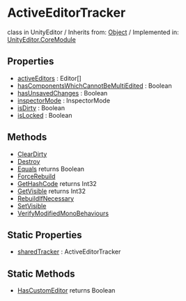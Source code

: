 # ActiveEditorTracker
class in UnityEditor
 / Inherits from: <a href="https://docs.unity3d.com/6000.1/Documentation/ScriptReference/Object.html">Object</a> / Implemented in: <a href="https://docs.unity3d.com/6000.1/Documentation/ScriptReference/UnityEditor.CoreModule.html">UnityEditor.CoreModule</a>

## Properties
- <a href="https://docs.unity3d.com/6000.1/Documentation/ScriptReference/ActiveEditorTracker-activeEditors.html">activeEditors</a> : Editor[]
- <a href="https://docs.unity3d.com/6000.1/Documentation/ScriptReference/ActiveEditorTracker-hasComponentsWhichCannotBeMultiEdited.html">hasComponentsWhichCannotBeMultiEdited</a> : Boolean
- <a href="https://docs.unity3d.com/6000.1/Documentation/ScriptReference/ActiveEditorTracker-hasUnsavedChanges.html">hasUnsavedChanges</a> : Boolean
- <a href="https://docs.unity3d.com/6000.1/Documentation/ScriptReference/ActiveEditorTracker-inspectorMode.html">inspectorMode</a> : InspectorMode
- <a href="https://docs.unity3d.com/6000.1/Documentation/ScriptReference/ActiveEditorTracker-isDirty.html">isDirty</a> : Boolean
- <a href="https://docs.unity3d.com/6000.1/Documentation/ScriptReference/ActiveEditorTracker-isLocked.html">isLocked</a> : Boolean

## Methods
- <a href="https://docs.unity3d.com/6000.1/Documentation/ScriptReference/ActiveEditorTracker.ClearDirty.html">ClearDirty</a>
- <a href="https://docs.unity3d.com/6000.1/Documentation/ScriptReference/ActiveEditorTracker.Destroy.html">Destroy</a>
- <a href="https://docs.unity3d.com/6000.1/Documentation/ScriptReference/ActiveEditorTracker.Equals.html">Equals</a> returns Boolean
- <a href="https://docs.unity3d.com/6000.1/Documentation/ScriptReference/ActiveEditorTracker.ForceRebuild.html">ForceRebuild</a>
- <a href="https://docs.unity3d.com/6000.1/Documentation/ScriptReference/ActiveEditorTracker.GetHashCode.html">GetHashCode</a> returns Int32
- <a href="https://docs.unity3d.com/6000.1/Documentation/ScriptReference/ActiveEditorTracker.GetVisible.html">GetVisible</a> returns Int32
- <a href="https://docs.unity3d.com/6000.1/Documentation/ScriptReference/ActiveEditorTracker.RebuildIfNecessary.html">RebuildIfNecessary</a>
- <a href="https://docs.unity3d.com/6000.1/Documentation/ScriptReference/ActiveEditorTracker.SetVisible.html">SetVisible</a>
- <a href="https://docs.unity3d.com/6000.1/Documentation/ScriptReference/ActiveEditorTracker.VerifyModifiedMonoBehaviours.html">VerifyModifiedMonoBehaviours</a>

## Static Properties
- <a href="https://docs.unity3d.com/6000.1/Documentation/ScriptReference/ActiveEditorTracker-sharedTracker.html">sharedTracker</a> : ActiveEditorTracker

## Static Methods
- <a href="https://docs.unity3d.com/6000.1/Documentation/ScriptReference/ActiveEditorTracker.HasCustomEditor.html">HasCustomEditor</a> returns Boolean
